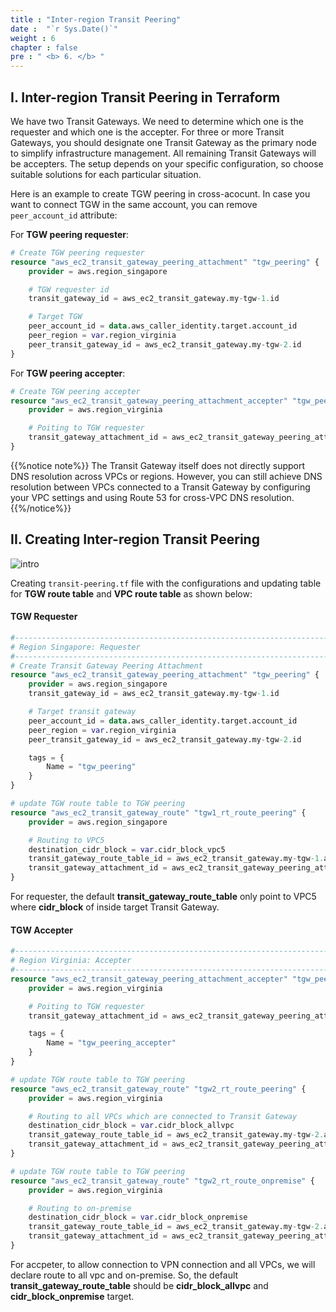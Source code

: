 ```yaml
---
title : "Inter-region Transit Peering"
date :  "`r Sys.Date()`" 
weight : 6
chapter : false
pre : " <b> 6. </b> "
---
```


## I. Inter-region Transit Peering in Terraform
We have two Transit Gateways. We need to determine which one is the requester and which one is the accepter. For three or more Transit Gateways, you should designate one Transit Gateway as the primary node to simplify infrastructure management. All remaining Transit Gateways will be accepters. The setup depends on your specific configuration, so choose suitable solutions for each particular situation.


Here is an example to create TGW peering in cross-acocunt. In case you want to connect TGW in the same account, you can remove `peer_account_id` attribute:

For **TGW peering requester**:

```terraform
# Create TGW peering requester
resource "aws_ec2_transit_gateway_peering_attachment" "tgw_peering" {
    provider = aws.region_singapore

    # TGW requester id
    transit_gateway_id = aws_ec2_transit_gateway.my-tgw-1.id

    # Target TGW
    peer_account_id = data.aws_caller_identity.target.account_id
    peer_region = var.region_virginia  
    peer_transit_gateway_id = aws_ec2_transit_gateway.my-tgw-2.id
}
```

For **TGW peering accepter**:

```terraform
# Create TGW peering accepter
resource "aws_ec2_transit_gateway_peering_attachment_accepter" "tgw_peering_accepter" {
    provider = aws.region_virginia

    # Poiting to TGW requester
    transit_gateway_attachment_id = aws_ec2_transit_gateway_peering_attachment.tgw_peering.id
}
```



{{%notice note%}}
The Transit Gateway itself does not directly support DNS resolution across VPCs or regions. However, you can still achieve DNS resolution between VPCs connected to a Transit Gateway by configuring your VPC settings and using Route 53 for cross-VPC DNS resolution.
{{%/notice%}}


## II. Creating Inter-region Transit Peering


![intro](/aws-fcj/ws2/images/2.content/tgw-peering.png)


Creating `transit-peering.tf` file with the configurations and updating table for **TGW route table** and **VPC route table** as shown below:

#### TGW Requester

```terraform
#--------------------------------------------------------------------------------
# Region Singapore: Requester
#--------------------------------------------------------------------------------
# Create Transit Gateway Peering Attachment
resource "aws_ec2_transit_gateway_peering_attachment" "tgw_peering" {
    provider = aws.region_singapore
    transit_gateway_id = aws_ec2_transit_gateway.my-tgw-1.id

    # Target transit gateway
    peer_account_id = data.aws_caller_identity.target.account_id
    peer_region = var.region_virginia  
    peer_transit_gateway_id = aws_ec2_transit_gateway.my-tgw-2.id

    tags = {
        Name = "tgw_peering"
    }
}

# update TGW route table to TGW peering
resource "aws_ec2_transit_gateway_route" "tgw1_rt_route_peering" {
    provider = aws.region_singapore

    # Routing to VPC5
    destination_cidr_block = var.cidr_block_vpc5 
    transit_gateway_route_table_id = aws_ec2_transit_gateway.my-tgw-1.association_default_route_table_id
    transit_gateway_attachment_id = aws_ec2_transit_gateway_peering_attachment.tgw_peering.id
}
```

For requester, the default **transit_gateway_route_table** only point to VPC5 where **cidr_block** of inside target Transit Gateway.

#### TGW Accepter

```terraform
#--------------------------------------------------------------------------------
# Region Virginia: Accepter
#--------------------------------------------------------------------------------
resource "aws_ec2_transit_gateway_peering_attachment_accepter" "tgw_peering_accepter" {
    provider = aws.region_virginia

    # Poiting to TGW requester
    transit_gateway_attachment_id = aws_ec2_transit_gateway_peering_attachment.tgw_peering.id

    tags = {
        Name = "tgw_peering_accepter"
    }
}

# update TGW route table to TGW peering
resource "aws_ec2_transit_gateway_route" "tgw2_rt_route_peering" {
    provider = aws.region_virginia

    # Routing to all VPCs which are connected to Transit Gateway
    destination_cidr_block = var.cidr_block_allvpc  
    transit_gateway_route_table_id = aws_ec2_transit_gateway.my-tgw-2.association_default_route_table_id
    transit_gateway_attachment_id = aws_ec2_transit_gateway_peering_attachment_accepter.tgw_peering_accepter.id
}

# update TGW route table to TGW peering
resource "aws_ec2_transit_gateway_route" "tgw2_rt_route_onpremise" {
    provider = aws.region_virginia

    # Routing to on-premise
    destination_cidr_block = var.cidr_block_onpremise
    transit_gateway_route_table_id = aws_ec2_transit_gateway.my-tgw-2.association_default_route_table_id
    transit_gateway_attachment_id = aws_ec2_transit_gateway_peering_attachment_accepter.tgw_peering_accepter.id
}
```

For accpeter, to allow connection to VPN connection and all VPCs, we will declare route to all vpc and on-premise. So, the default **transit_gateway_route_table** should be **cidr_block_allvpc** and **cidr_block_onpremise** target.